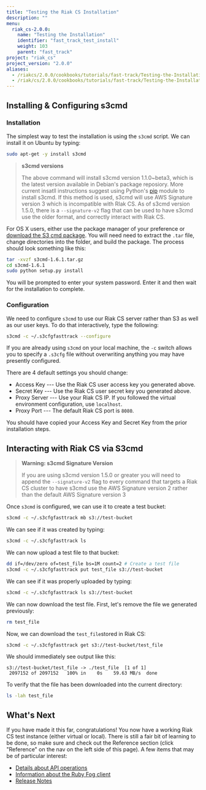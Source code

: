 ```yaml
---
title: "Testing the Riak CS Installation"
description: ""
menu:
  riak_cs-2.0.0:
    name: "Testing the Installation"
    identifier: "fast_track_test_install"
    weight: 103
    parent: "fast_track"
project: "riak_cs"
project_version: "2.0.0"
aliases:
  - /riakcs/2.0.0/cookbooks/tutorials/fast-track/Testing-the-Installation/
  - /riak/cs/2.0.0/cookbooks/tutorials/fast-track/Testing-the-Installation/
---
```


## Installing & Configuring s3cmd

### Installation

The simplest way to test the installation is using the `s3cmd` script.
We can install it on Ubuntu by typing:

``` bash
sudo apt-get -y install s3cmd
```

>**s3cmd versions**
>
> The above command will install s3cmd version 1.1.0~beta3, which is the latest
> version available in Debian's package reposiory. More current insatll
> instructions suggest using Python's [pip](https://pypi.python.org/pypi/pip)
> module to install s3cmd.
> If this method is used, s3cmd will use AWS Signature version 3 which is
> incompatible with RIak CS. As of s3cmd version 1.5.0, there is a
> `--signature-v2` flag that can be used to have s3cmd use the older format, and
> correctly interact with Riak CS.

For OS X users, either use the package manager of your preference or [download the S3 cmd package](http://sourceforge.net/projects/s3tools/files/s3cmd/).
You will need need to extract the `.tar` file, change directories into the
folder, and build the package. The process should look something like this:

``` bash
tar -xvzf s3cmd-1.6.1.tar.gz
cd s3cmd-1.6.1
sudo python setup.py install
```

You will be prompted to enter your system password. Enter it and then
wait for the installation to complete.

### Configuration

We need to configure `s3cmd` to use our Riak CS server rather than S3 as
well as our user keys. To do that interactively, type the following:

``` bash
s3cmd -c ~/.s3cfgfasttrack --configure
```

If you are already using `s3cmd` on your local machine, the `-c` switch
allows you to specify a `.s3cfg` file without overwriting anything you
may have presently configured.

There are 4 default settings you should change:

* Access Key --- Use the Riak CS user access key you generated above.
* Secret Key --- Use the Riak CS user secret key you generated above.
* Proxy Server --- Use your Riak CS IP. If you followed the virtual
  environment configuration, use `localhost`.
* Proxy Port --- The default Riak CS port is `8080`.

You should have copied your Access Key and Secret Key from the prior
installation steps.

## Interacting with Riak CS via S3cmd

>**Warning: s3cmd Signature Version**
>
> If you are using s3cmd version 1.5.0 or greater you will need to append the
> `--signature-v2` flag to every command that targets a Riak CS cluster to have
> s3cmd use the AWS Signature version 2 rather than the default AWS Signature
> version 3

Once `s3cmd` is configured, we can use it to create a test bucket:

``` bash
s3cmd -c ~/.s3cfgfasttrack mb s3://test-bucket
```

We can see if it was created by typing:

``` bash
s3cmd -c ~/.s3cfgfasttrack ls
```

We can now upload a test file to that bucket:

``` bash
dd if=/dev/zero of=test_file bs=1M count=2 # Create a test file
s3cmd -c ~/.s3cfgfasttrack put test_file s3://test-bucket
```

We can see if it was properly uploaded by typing:

``` bash
s3cmd -c ~/.s3cfgfasttrack ls s3://test-bucket
```

We can now download the test file. First, let's remove the file we
generated previously:

``` bash
rm test_file
```

Now, we can download the `test_file`stored in Riak CS:

```bash
s3cmd -c ~/.s3cfgfasttrack get s3://test-bucket/test_file
```

We should immediately see output like this:

```
s3://test-bucket/test_file -> ./test_file  [1 of 1]
 2097152 of 2097152   100% in    0s    59.63 MB/s  done
```

To verify that the file has been downloaded into the current directory:

```bash
ls -lah test_file
```

## What's Next

If you have made it this far, congratulations! You now have a working
Riak CS test instance (either virtual or local). There is still a fair
bit of learning to be done, so make sure and check out the Reference
section (click "Reference" on the nav on the left side of this page). A
few items that may be of particular interest:

* [Details about API operations]({{<baseurl>}}riak/cs/2.0.0/references/apis/storage)
* [Information about the Ruby Fog client]({{<baseurl>}}riak/cs/2.0.0/cookbooks/fog)
* [Release Notes]({{<baseurl>}}riak/cs/2.0.0/cookbooks/release-notes)
